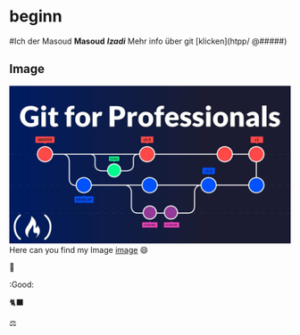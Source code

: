 # beginn
#Ich der Masoud 
**Masoud**
**_Izadi_**
Mehr info über git [klicken](htpp/ @#####)
## Image
![git-githup auf der unterricht](maxresdefault.jpg
)
Here can you find my Image [image](maxresdefault.jpg)
:smile:


:book:


:Good:


🐈‍⬛


⚖️
